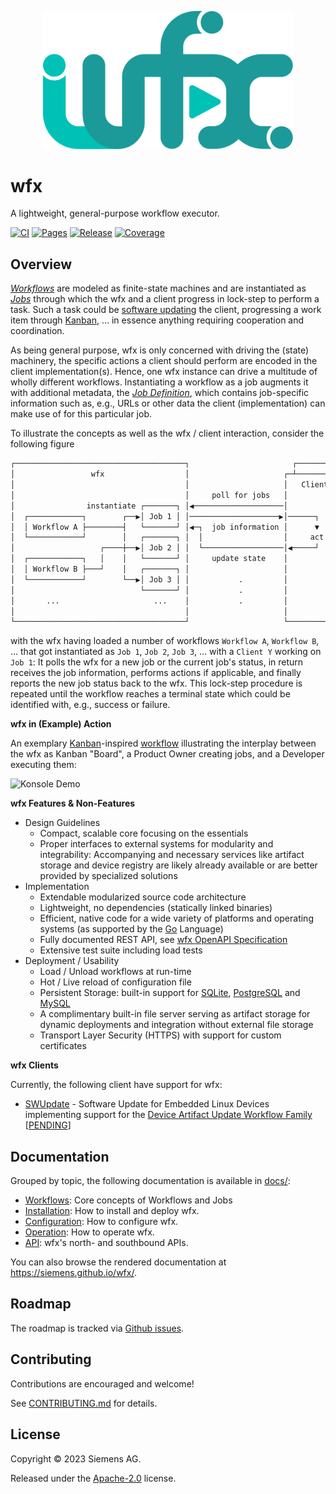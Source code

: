 <p align="center" width="100%"><img src="hugo/static/images/logo.svg" width="400"/></p>

# wfx

A lightweight, general-purpose workflow executor.

[![CI](https://github.com/siemens/wfx/actions/workflows/ci.yml/badge.svg)](https://github.com/siemens/wfx/actions/workflows/ci.yml)
[![Pages](https://github.com/siemens/wfx/actions/workflows/pages.yml/badge.svg)](https://github.com/siemens/wfx/actions/workflows/pages.yml)
[![Release](https://github.com/siemens/wfx/actions/workflows/release.yml/badge.svg)](https://github.com/siemens/wfx/actions/workflows/release.yml)
[![Coverage](https://codecov.io/github/siemens/wfx/coverage.svg?branch=main)](https://codecov.io/github/siemens/wfx?branch=main)

## Overview

[_Workflows_](docs/workflows.md) are modeled as finite-state machines and are instantiated as [_Jobs_](docs/workflows.md#jobs) through which the wfx and a client progress in lock-step to perform a task.
Such a task could be [software updating](workflow/dau/README.md) the client, progressing a work item through [Kanban](docs/workflows.md#hands-on-playing-kanban), … in essence anything requiring cooperation and coordination.

As being general purpose, wfx is only concerned with driving the (state) machinery, the specific actions a client should perform are encoded in the client implementation(s).
Hence, one wfx instance can drive a multitude of wholly different workflows.
Instantiating a workflow as a job augments it with additional metadata, the [_Job Definition_](docs/workflows.md#jobs), which contains job-specific information such as, e.g., URLs or other data the client (implementation) can make use of for this particular job.

To illustrate the concepts as well as the wfx / client interaction, consider the following figure

```txt
┌──────────────────────────────────────┐                       ┌──────────────┐
│                 wfx                  │                     ┌─┴────────────┐ │
│                                      │                     │   Client Y   │ │
│                                      │     poll for jobs   │              │ │
│                instantiate ┌───────┐ │◀────────────────────│              │ │
│  ┌────────────┐        ┌──▶│ Job 1 │ │────────────────────▶│──────┐       │ │
│  │ Workflow A ├────────┤   └───────┘ │◀─┐  job information │      ▼       │ │
│  └────────────┘        │   ┌───────┐ │  │                  │     act      │ │
│                   ┌────┼──▶│ Job 2 │ │  └──────────────────│◀─────┘       │ │
│  ┌────────────┐   │    │   └───────┘ │     update state    │              │ │
│  │ Workflow B ├───┘    │   ┌───────┐ │                     │              │ │
│  └────────────┘        └──▶│ Job 3 │ │           .         │              │ │
│                            └───────┘ │           .         │              │ │
│       ...                     ...    │           .         │              │ │
│                                      │                     │              ├─┘
└──────────────────────────────────────┘                     └──────────────┘
```

with the wfx having loaded a number of workflows `Workflow A`, `Workflow B`, … that got instantiated as `Job 1`, `Job 2`, `Job 3`, … with a `Client Y` working on `Job 1`: It polls the wfx for a new job or the current job's status, in return receives the job information, performs actions if applicable, and finally reports the new job status back to the wfx. This lock-step procedure is repeated until the workflow reaches a terminal state which could be identified with, e.g., success or failure.

**wfx in (Example) Action**

An exemplary [Kanban](https://en.wikipedia.org/wiki/Kanban)-inspired [workflow](docs/workflows.md#kanban-example-workflow) illustrating the interplay between the wfx as Kanban "Board", a Product Owner creating jobs, and a Developer executing them:

![Konsole Demo](share/demo/kanban/demo.gif)

**wfx Features & Non-Features**

- Design Guidelines
  - Compact, scalable core focusing on the essentials
  - Proper interfaces to external systems for modularity and integrability:
    Accompanying and necessary services like artifact storage and device registry
    are likely already available or are better provided by specialized solutions
- Implementation
  - Extendable modularized source code architecture
  - Lightweight, no dependencies (statically linked binaries)
  - Efficient, native code for a wide variety of platforms and operating systems (as supported by the [Go](https://golang.org/) Language)
  - Fully documented REST API, see [wfx OpenAPI Specification](spec/wfx.swagger.yml)
  - Extensive test suite including load tests
- Deployment / Usability
  - Load / Unload workflows at run-time
  - Hot / Live reload of configuration file
  - Persistent Storage: built-in support for [SQLite](https://www.sqlite.org/), [PostgreSQL](https://www.postgresql.org) and [MySQL](https://www.mysql.com)
  - A complimentary built-in file server serving as artifact storage for dynamic deployments and integration without external file storage
  - Transport Layer Security (HTTPS) with support for custom certificates

**wfx Clients**

Currently, the following client have support for wfx:

- [SWUpdate](https://github.com/sbabic/swupdate) - Software Update for Embedded Linux Devices implementing support for the [Device Artifact Update Workflow Family](workflow/dau/README.md) [[PENDING](https://patchwork.ozlabs.org/project/swupdate/list/?submitter=72180)]

## Documentation

Grouped by topic, the following documentation is available in [docs/](docs/):

- [Workflows](docs/workflows.md): Core concepts of Workflows and Jobs
- [Installation](docs/installation.md): How to install and deploy wfx.
- [Configuration](docs/configuration.md): How to configure wfx.
- [Operation](docs/operations.md): How to operate wfx.
- [API](docs/operations.md#api): wfx's north- and southbound APIs.

You can also browse the rendered documentation at <https://siemens.github.io/wfx/>.

## Roadmap

The roadmap is tracked via [Github issues](https://github.com/siemens/wfx/issues).

## Contributing

Contributions are encouraged and welcome!

See [CONTRIBUTING.md](CONTRIBUTING.md) for details.

## License

Copyright ©️ 2023 Siemens AG.

Released under the [Apache-2.0](LICENSE) license.
